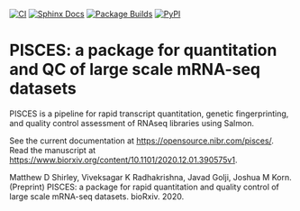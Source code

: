 [![CI](https://github.com/Novartis/pisces/workflows/CI/badge.svg)](https://github.com/Novartis/pisces/actions?query=workflow%3ACI)
[![Sphinx Docs](https://github.com/Novartis/pisces/workflows/Sphinx%20Docs/badge.svg)](https://opensource.nibr.com/pisces/)
[![Package Builds](https://github.com/Novartis/pisces/workflows/Package%20Builds/badge.svg)](https://github.com/Novartis/pisces/actions?query=workflow%3A%22Package+Builds%22)
[![PyPI](https://badge.fury.io/py/novartis-pisces.svg)](https://pypi.python.org/pypi/novartis-pisces)

# PISCES: a package for quantitation and QC of large scale mRNA-seq datasets

PISCES is a pipeline for rapid transcript quantitation, genetic fingerprinting, and quality control assessment of RNAseq libraries using Salmon.

See the current documentation at https://opensource.nibr.com/pisces/. Read the manuscript at https://www.biorxiv.org/content/10.1101/2020.12.01.390575v1.

Matthew D Shirley, Viveksagar K Radhakrishna, Javad Golji, Joshua M Korn. (Preprint) PISCES: a package for rapid quantitation and quality control of large scale mRNA-seq datasets. bioRxiv. 2020.
